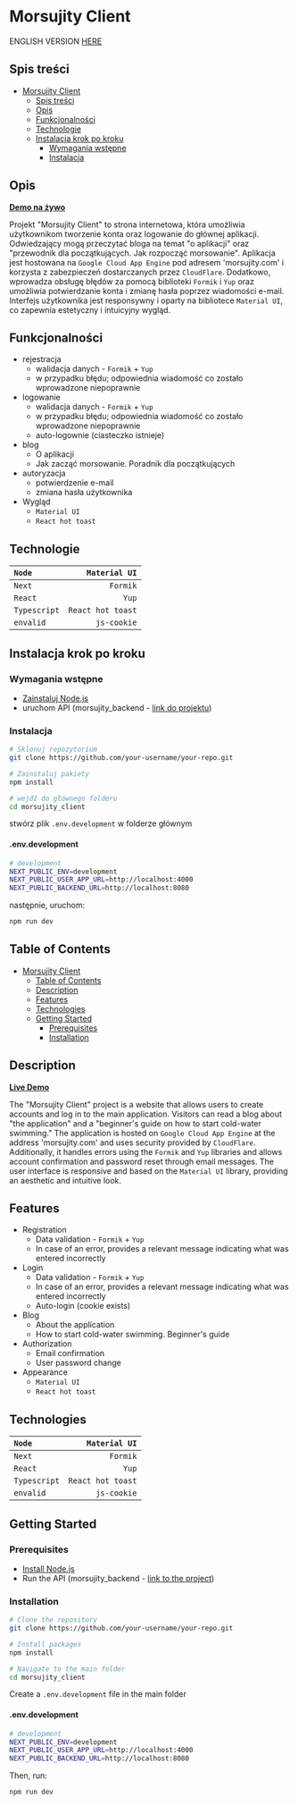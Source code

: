 # Morsujity Client

ENGLISH VERSION [HERE](#table-of-contents)

## Spis treści

- [Morsujity Client](#morsujity-client)
  - [Spis treści](#spis-treści)
  - [Opis](#opis)
  - [Funkcjonalności](#funkcjonalności)
  - [Technologie](#technologie)
  - [Instalacja krok po kroku](#instalacja-krok-po-kroku)
    - [Wymagania wstępne](#wymagania-wstępne)
    - [Instalacja](#instalacja)

## Opis

**[Demo na żywo](https://morsujity.com)**

Projekt "Morsujity Client" to strona internetowa, która umożliwia użytkownikom tworzenie konta oraz logowanie do głównej aplikacji. Odwiedzający mogą przeczytać bloga na temat "o aplikacji" oraz "przewodnik dla początkujących. Jak rozpocząć morsowanie". Aplikacja jest hostowana na `Google Cloud App Engine` pod adresem 'morsujity.com' i korzysta z zabezpieczeń dostarczanych przez `CloudFlare`. Dodatkowo, wprowadza obsługę błędów za pomocą biblioteki `Formik` i `Yup` oraz umożliwia potwierdzanie konta i zmianę hasła poprzez wiadomości e-mail. Interfejs użytkownika jest responsywny i oparty na bibliotece `Material UI`, co zapewnia estetyczny i intuicyjny wygląd.

## Funkcjonalności

- rejestracja
  - walidacja danych - `Formik` + `Yup`
  - w przypadku błędu; odpowiednia wiadomość co zostało wprowadzone niepoprawnie
- logowanie
  - walidacja danych - `Formik` + `Yup`
  - w przypadku błędu; odpowiednia wiadomość co zostało wprowadzone niepoprawnie
  - auto-logownie (ciasteczko istnieje)
- blog
  - O aplikacji
  - Jak zacząć morsowanie. Poradnik dla początkujących
- autoryzacja
  - potwierdzenie e-mail
  - zmiana hasła użytkownika
- Wygląd
  - `Material UI`
  - `React hot toast`

## Technologie

| `Node`       |     `Material UI` |
| :----------- | ----------------: |
| `Next`       |          `Formik` |
| `React`      |             `Yup` |
| `Typescript` | `React hot toast` |
| `envalid`    |       `js-cookie` |

## Instalacja krok po kroku

### Wymagania wstępne

- [Zainstaluj Node.js](https://morsujity.com)
- uruchom API (morsujity_backend - [link do projektu](https://github.com/jakubmarchwiany/morsujity_backend))

### Instalacja

```bash
# Sklonuj repozytorium
git clone https://github.com/your-username/your-repo.git

# Zainstaluj pakiety
npm install

# wejdź do głównego folderu
cd morsujity_client
```

stwórz plik `.env.development` w folderze głównym

#### .env.development

```bash
# development
NEXT_PUBLIC_ENV=development
NEXT_PUBLIC_USER_APP_URL=http://localhost:4000
NEXT_PUBLIC_BACKEND_URL=http://localhost:8080
```

następnie, uruchom:

```bash
npm run dev
```

## Table of Contents

- [Morsujity Client](#morsujity-client)
  - [Table of Contents](#table-of-contents)
  - [Description](#description)
  - [Features](#features)
  - [Technologies](#technologies)
  - [Getting Started](#getting-started)
    - [Prerequisites](#prerequisites)
    - [Installation](#installation)

## Description

**[Live Demo](https://morsujity.com)**

The "Morsujity Client" project is a website that allows users to create accounts and log in to the main application. Visitors can read a blog about "the application" and a "beginner's guide on how to start cold-water swimming." The application is hosted on `Google Cloud App Engine` at the address 'morsujity.com' and uses security provided by `CloudFlare`. Additionally, it handles errors using the `Formik` and `Yup` libraries and allows account confirmation and password reset through email messages. The user interface is responsive and based on the `Material UI` library, providing an aesthetic and intuitive look.

## Features

- Registration
  - Data validation - `Formik` + `Yup`
  - In case of an error, provides a relevant message indicating what was entered incorrectly
- Login
  - Data validation - `Formik` + `Yup`
  - In case of an error, provides a relevant message indicating what was entered incorrectly
  - Auto-login (cookie exists)
- Blog
  - About the application
  - How to start cold-water swimming. Beginner's guide
- Authorization
  - Email confirmation
  - User password change
- Appearance
  - `Material UI`
  - `React hot toast`

## Technologies

| `Node`       |     `Material UI` |
| :----------- | ----------------: |
| `Next`       |          `Formik` |
| `React`      |             `Yup` |
| `Typescript` | `React hot toast` |
| `envalid`    |       `js-cookie` |

## Getting Started

### Prerequisites

- [Install Node.js](https://morsujity.com)
- Run the API (morsujity_backend - [link to the project](https://github.com/jakubmarchwiany/morsujity_backend))

### Installation

```bash
# Clone the repository
git clone https://github.com/your-username/your-repo.git

# Install packages
npm install

# Navigate to the main folder
cd morsujity_client
```

Create a `.env.development` file in the main folder

#### .env.development

```bash
# development
NEXT_PUBLIC_ENV=development
NEXT_PUBLIC_USER_APP_URL=http://localhost:4000
NEXT_PUBLIC_BACKEND_URL=http://localhost:8080
```

Then, run:

```bash
npm run dev
```
